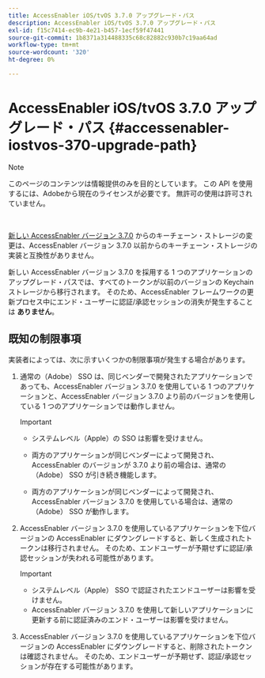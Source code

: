 ```yaml
---
title: AccessEnabler iOS/tvOS 3.7.0 アップグレード・パス
description: AccessEnabler iOS/tvOS 3.7.0 アップグレード・パス
exl-id: f15c7414-ec9b-4e21-b457-1ecf59f47441
source-git-commit: 1b8371a314488335c68c82882c930b7c19aa64ad
workflow-type: tm+mt
source-wordcount: '320'
ht-degree: 0%

---
```


# AccessEnabler iOS/tvOS 3.7.0 アップグレード・パス {#accessenabler-iostvos-370-upgrade-path}

>[!NOTE]
>
>このページのコンテンツは情報提供のみを目的としています。 この API を使用するには、Adobeから現在のライセンスが必要です。 無許可の使用は許可されていません。

</br>

[ 新しい AccessEnabler バージョン 3.7.0](/help/authentication/authn-rn-ios-tvos-370.md) からのキーチェーン・ストレージの変更は、AccessEnabler バージョン 3.7.0 以前からのキーチェーン・ストレージの実装と互換性がありません。

新しい AccessEnabler バージョン 3.7.0 を採用する 1 つのアプリケーションのアップグレード・パスでは、すべてのトークンが以前のバージョンの Keychain ストレージから移行されます。 そのため、AccessEnabler フレームワークの更新プロセス中にエンド・ユーザーに認証/承認セッションの消失が発生することは **ありません**。

## 既知の制限事項

実装者によっては、次に示すいくつかの制限事項が発生する場合があります。


1. 通常の（Adobe） SSO は、同じベンダーで開発されたアプリケーションであっても、AccessEnabler バージョン 3.7.0 を使用している 1 つのアプリケーションと、AccessEnabler バージョン 3.7.0 より前のバージョンを使用している 1 つのアプリケーションでは動作しません。

   >[!IMPORTANT]
   >
   >* システムレベル（Apple）の SSO は影響を受けません。
   >
   >* 両方のアプリケーションが同じベンダーによって開発され、AccessEnabler のバージョンが 3.7.0 より前の場合は、通常の（Adobe） SSO が引き続き機能します。
   >
   >* 両方のアプリケーションが同じベンダーによって開発され、AccessEnabler バージョン 3.7.0 を使用している場合は、通常の（Adobe） SSO が動作します。


1. AccessEnabler バージョン 3.7.0 を使用しているアプリケーションを下位バージョンの AccessEnabler にダウングレードすると、新しく生成されたトークンは移行されません。 そのため、エンドユーザーが予期せずに認証/承認セッションが失われる可能性があります。

   >[!IMPORTANT]
   >
   >* システムレベル（Apple） SSO で認証されたエンドユーザーは影響を受けません。
   >* AccessEnabler バージョン 3.7.0 を使用して新しいアプリケーションに更新する前に認証済みのエンド・ユーザーは影響を受けません。

1. AccessEnabler バージョン 3.7.0 を使用しているアプリケーションを下位バージョンの AccessEnabler にダウングレードすると、削除されたトークンは確認されません。 そのため、エンドユーザーが予期せず、認証/承認セッションが存在する可能性があります。

